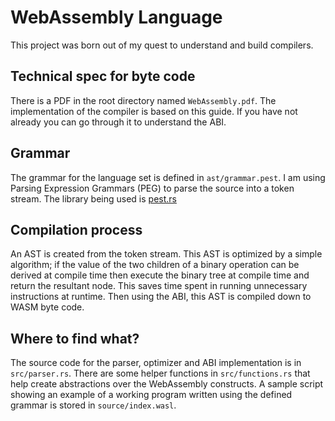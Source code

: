 # WebAssembly Language
This project was born out of my quest to understand and build compilers.

## Technical spec for byte code
There is a PDF in the root directory named `WebAssembly.pdf`. The implementation of the compiler is based on this guide. If you have not already you can go through it to understand the ABI.

## Grammar
The grammar for the language set is defined in `ast/grammar.pest`. I am using Parsing Expression Grammars (PEG) to parse the source into a token stream. The library being used is [pest.rs](http://pest.rs/)

## Compilation process
An AST is created from the token stream. This AST is optimized by a simple algorithm; if the value of the two children of a binary operation can be derived at compile time then execute the binary tree at compile time and return the resultant node. This saves time spent in running unnecessary instructions at runtime. Then using the ABI, this AST is compiled down to WASM byte code.

## Where to find what?
The source code for the parser, optimizer and ABI implementation is in `src/parser.rs`. There are some helper functions in `src/functions.rs` that help create abstractions over the WebAssembly constructs. A sample script showing an example of a working program written using the defined grammar is stored in `source/index.wasl`.
